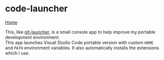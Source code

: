 # code-launcher

[Home](https://loganator956.github.io)

This, like [git-launcher](https://loganator956.github.io/git-launcher), is a small console app to help improve my portable development environment.  
This app launches Visual Studio Code portable version with custom `HOME` and `PATH` environment variables. It also automatically installs the extensions which I use.
